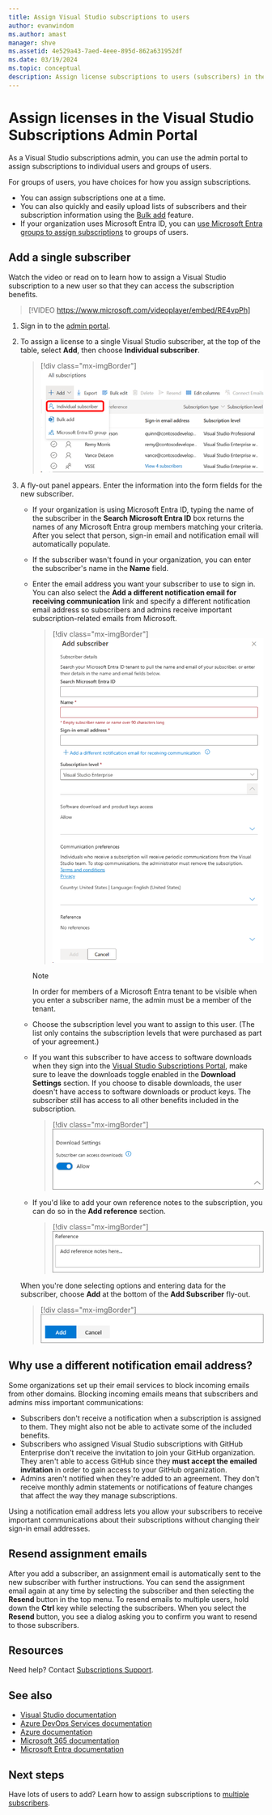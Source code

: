 ```yaml
---
title: Assign Visual Studio subscriptions to users
author: evanwindom
ms.author: amast
manager: shve
ms.assetid: 4e529a43-7aed-4eee-895d-862a631952df
ms.date: 03/19/2024
ms.topic: conceptual
description: Assign license subscriptions to users (subscribers) in the Subscriptions Admin Portal, set up email notifications, and send assignment messages.
---
```


# Assign licenses in the Visual Studio Subscriptions Admin Portal

As a Visual Studio subscriptions admin, you can use the admin portal to assign subscriptions to individual users and groups of users.

For groups of users, you have choices for how you assign subscriptions. 
+ You can assign subscriptions one at a time.
+ You can also quickly and easily upload lists of subscribers and their subscription information using the [Bulk add](assign-license-bulk.md) feature.
+ If your organization uses Microsoft Entra ID, you can [use Microsoft Entra groups to assign subscriptions](./assign-license-bulk.md#use-entra-id-groups-to-assign-subscriptions) to groups of users. 

## Add a single subscriber

Watch the video or read on to learn how to assign a Visual Studio subscription to a new user so that they can access the subscription benefits.
 

> [!VIDEO https://www.microsoft.com/videoplayer/embed/RE4vpPh]

1. Sign in to the [admin portal](https://manage.visualstudio.com).
2. To assign a license to a single Visual Studio subscriber, at the top of the table, select **Add**, then choose **Individual subscriber**.
   > [!div class="mx-imgBorder"]
   > ![Add a single subscriber](_img/assign-license-add/add-subscriber-individual.png "Screenshot of the subscriber list in the manage portal. Individual subscriber in the add menu is highlighted.")
3. A fly-out panel appears. Enter the information into the form fields for the new subscriber. 
   + If your organization is using Microsoft Entra ID, typing the name of the subscriber in the **Search Microsoft Entra ID** box returns the names of any Microsoft Entra group members matching your criteria. After you select that person, sign-in email and notification email will automatically populate. 
   + If the subscriber wasn't found in your organization, you can enter the subscriber's name in the **Name** field. 
   + Enter the email address you want your subscriber to use to sign in. You can also select the **Add a different notification email for receiving communication** link and specify a different notification email address so subscribers and admins receive important subscription-related emails from Microsoft.
      > [!div class="mx-imgBorder"]
      > ![Subscriber details](_img/assign-license-add/subscriber-details.png "Screenshot of the Add subsriber dialog showing fields for subscriber details.")

      > [!NOTE]
      > In order for members of a Microsoft Entra tenant to be visible when you enter a subscriber name, the admin must be a member of the tenant. 
   + Choose the subscription level you want to assign to this user. (The list only contains the subscription levels that were purchased as part of your agreement.)  
   + If you want this subscriber to have access to software downloads when they sign into the [Visual Studio Subscriptions Portal](https://my.visualstudio.com?wt.mc_id=o~msft~docs), make sure to leave the downloads toggle enabled in the **Download Settings** section. If you choose to disable downloads, the user doesn't have access to software downloads or product keys. The subscriber still has access to all other benefits included in the subscription.
     > [!div class="mx-imgBorder"]
     > ![Access to downloads](media/access-to-downloads.png "Screenshot of the download settings option dialog. Allow is selected by default.")

   + If you'd like to add your own reference notes to the subscription, you can do so in the **Add reference** section.
      > [!div class="mx-imgBorder"]
      > ![Add your own reference notes to each subscription](media/add-subscriber-reference-notes.png "Screenshot of the reference field used for making notes about the assignment.")

    When you're done selecting options and entering data for the subscriber, choose **Add** at the bottom of the **Add Subscriber** fly-out.
      > [!div class="mx-imgBorder"]
      > ![Choose the Add button](media/add-button.png "Screenshot of the bottom of the Add subscriber dialog showing the Add button.")

## Why use a different notification email address?

Some organizations set up their email services to block incoming emails from other domains. Blocking incoming emails means that subscribers and admins miss important communications:
  + Subscribers don't receive a notification when a subscription is assigned to them. They might also not be able to activate some of the included benefits. 
  + Subscribers who assigned Visual Studio subscriptions with GitHub Enterprise don't receive the invitation to join your GitHub organization. They aren't able to access GitHub since they **must accept the emailed invitation** in order to gain access to your GitHub organization. 
  + Admins aren't notified when they're added to an agreement. They don't receive monthly admin statements or notifications of feature changes that affect the way they manage subscriptions.

Using a notification email address lets you allow your subscribers to receive important communications about their subscriptions without changing their sign-in email addresses. 

## Resend assignment emails

After you add a subscriber, an assignment email is automatically sent to the new subscriber with further instructions. You can send the assignment email again at any time by selecting the subscriber and then selecting the **Resend** button in the top menu. To resend emails to multiple users, hold down the **Ctrl** key while selecting the subscribers. When you select the **Resend** button, you see a dialog asking you to confirm you want to resend to those subscribers. 

## Resources

Need help? Contact [Subscriptions Support](https://aka.ms/vsadminhelp).

## See also

+ [Visual Studio documentation](/visualstudio/)
+ [Azure DevOps Services documentation](/azure/devops/)
+ [Azure documentation](/azure/)
+ [Microsoft 365 documentation](/microsoft-365/)
+ [Microsoft Entra documentation](https://learn.microsoft.com/entra/)

## Next steps

Have lots of users to add? Learn how to assign subscriptions to [multiple subscribers](assign-license-bulk.md).
